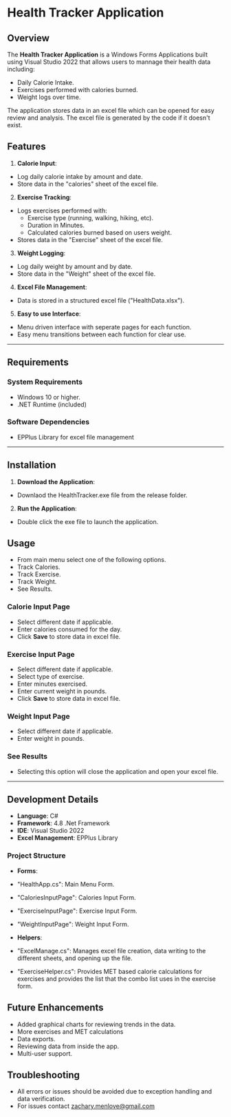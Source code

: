 # Health Tracker Application

## Overview
The **Health Tracker Application** is a Windows Forms Applications built using Visual Studio 2022 that allows users to mannage their health data including:
- Daily Calorie Intake.
- Exercises performed with calories burned.
- Weight logs over time.

The application stores data in an excel file which can be opened for easy review and analysis. The excel file is generated by the code if it doesn't exist.

## Features
1. **Calorie Input**:
- Log daily calorie intake by amount and date.
- Store data in the "calories" sheet of the excel file.

2. **Exercise Tracking**:
- Logs exercises performed with:
  - Exercise type (running, walking, hiking, etc).
  - Duration in Minutes.
  - Calculated calories burned based on users weight.
- Stores data in the "Exercise" sheet of the excel file.

3. **Weight Logging**:
- Log daily weight by amount and by date.
- Store data in the "Weight" sheet of the excel file.

4. **Excel File Management**:
- Data is stored in a structured excel file ("HealthData.xlsx").

5. **Easy to use Interface**:
- Menu driven interface with seperate pages for each function.
- Easy menu transitions between each function for clear use.

---

## Requirements

### System Requirements
- Windows 10 or higher.
- .NET Runtime (included)

### Software Dependencies
- EPPlus Library for excel file management

---

## Installation
1. **Download the Application**:
- Downlaod the HealthTracker.exe file from the release folder.

2. **Run the Application**:
- Double click the exe file to launch the application.

## Usage
- From main menu select one of the following options.
 - Track Calories.
 - Track Exercise.
 - Track Weight.
 - See Results.

### Calorie Input Page
- Select different date if applicable.
- Enter calories consumed for the day.
- Click **Save** to store data in excel file.

### Exercise Input Page
- Select different date if applicable.
- Select type of exercise.
- Enter minutes exercised.
- Enter current weight in pounds.
- Click **Save** to store data in excel file.

### Weight Input Page
- Select different date if applicable.
- Enter weight in pounds.

### See Results
- Selecting this option will close the application and open your excel file.

---

## Development Details
- **Language**: C#
- **Framework**: 4.8 .Net Framework
- **IDE**: Visual Studio 2022
- **Excel Management**: EPPlus Library

### Project Structure
- **Forms**:
 - "HealthApp.cs": Main Menu Form.
 - "CaloriesInputPage": Calories Input Form.
 - "ExerciseInputPage": Exercise Input Form.
 - "WeightInputPage": Weight Input Form.

- **Helpers**:
 - "ExcelManage.cs": Manages excel file creation, data writing to the different sheets, and opening up the file.
 - "ExerciseHelper.cs": Provides MET based calorie calculations for exercises and provides the list that the combo list uses in the exercise form.

## Future Enhancements
- Added graphical charts for reviewing trends in the data.
- More exercises and MET calculations
- Data exports.
- Reviewing data from inside the app.
- Multi-user support.

## Troubleshooting
- All errors or issues should be avoided due to exception handling and data verification.
- For issues contact zachary.menlove@gmail.com



